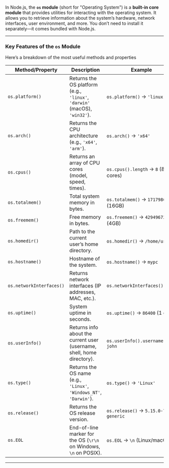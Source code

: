 In Node.js, the **`os` module** (short for "Operating System") is a **built-in core module** that provides utilities for interacting with the operating system. It allows you to retrieve information about the system’s hardware, network interfaces, user environment, and more. You don’t need to install it separately—it comes bundled with Node.js.

---

### **Key Features of the `os` Module**
Here’s a breakdown of the most useful methods and properties

| **Method/Property**       | **Description**                                                                 | **Example**                          |
|---------------------------|---------------------------------------------------------------------------------|--------------------------------------|
| `os.platform()`           | Returns the OS platform (e.g., `'linux'`, `'darwin'` (macOS), `'win32'`).      | `os.platform()` → `'linux'`          |
| `os.arch()`               | Returns the CPU architecture (e.g., `'x64'`, `'arm'`).                         | `os.arch()` → `'x64'`                |
| `os.cpus()`               | Returns an array of CPU cores (model, speed, times).                           | `os.cpus().length` → `8` (8 cores)   |
| `os.totalmem()`           | Total system memory in bytes.                                                  | `os.totalmem()` → `17179869184` (16GB)|
| `os.freemem()`            | Free memory in bytes.                                                          | `os.freemem()` → `4294967296` (4GB)  |
| `os.homedir()`            | Path to the current user’s home directory.                                     | `os.homedir()` → `/home/user`        |
| `os.hostname()`           | Hostname of the system.                                                        | `os.hostname()` → `mypc`             |
| `os.networkInterfaces()`  | Returns network interfaces (IP addresses, MAC, etc.).                          | `os.networkInterfaces().eth0`        |
| `os.uptime()`             | System uptime in seconds.                                                      | `os.uptime()` → `86400` (1 day)      |
| `os.userInfo()`           | Returns info about the current user (username, shell, home directory).         | `os.userInfo().username` → `john`    |
| `os.type()`               | Returns the OS name (e.g., `'Linux'`, `'Windows_NT'`, `'Darwin'`).             | `os.type()` → `'Linux'`              |
| `os.release()`            | Returns the OS release version.                                                | `os.release()` → `5.15.0-76-generic` |
| `os.EOL`                  | End-of-line marker for the OS (`\r\n` on Windows, `\n` on POSIX).              | `os.EOL` → `\n` (Linux/macOS)        |

---


